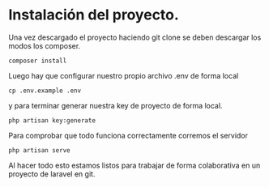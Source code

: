 # Instalación del proyecto.

Una vez descargado el proyecto haciendo git clone se deben descargar los modos los composer.
```=bash
composer install
```
Luego hay que configurar nuestro propio archivo .env de forma local
```=bash
cp .env.example .env
```
y para terminar generar nuestra key de proyecto de forma local.
```=bash
php artisan key:generate
```
Para comprobar que todo funciona correctamente corremos el servidor
```=bash
php artisan serve
```
Al hacer todo esto estamos listos para trabajar de forma colaborativa en un proyecto de laravel en git.